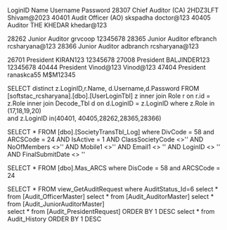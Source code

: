 LoginID	  Name	                  Username	 Password
28307	Chief Auditor  (CA) 	  2HDZ3LFT	Shivam@2023
40401	Audit Officer  (AO) 	  skspadha	 doctor@123
40405	Auditor	                  THE KHEDAR	 khedar@123


28262	Junior Auditor	          grvcoop	 12345678
28365	Junior Auditor	          efbranch	 rcsharyana@123
28366	Junior Auditor	          adbranch	 rcsharyana@123

26701	President	KIRAN123	12345678
27008	President	BALJINDER123	12345678
40444	President	Vinod@123	Vinod@123
47404	President	ranaskca55	M$M12345



SELECT distinct   z.LoginID,r.Name, d.Username,d.Password  FROM [softstac_rcsharyana].[dbo].[UserLoginTbl] z
inner join Role  r on r.id = z.Role
inner join Decode_Tbl  d on d.LoginID = z.LoginID
where z.Role in (17,18,19,20)  
and z.LoginID in(40401, 40405,28262,28365,28366) 



SELECT *  FROM [dbo].[SocietyTransTbl_Log] 
where  DivCode = 58 and ARCSCode = 24 AND IsActive = 1
AND ClassSocietyCode <>''
AND NoOfMembers <>''
AND Mobile1 <>''
AND Email1 <> ''
AND LoginID <> ''
AND FinalSubmitDate <> ''

SELECT *  FROM [dbo].Mas_ARCS where  DisCode = 58 and ARCSCode = 24


SELECT * FROM   view_GetAuditRequest  where  AuditStatus_Id=6
select *  from [Audit_OfficerMaster]
select *  from [Audit_AuditorMaster]
select *  from [Audit_JuniorAuditorMaster]  
select * from [Audit_PresidentRequest]   ORDER BY 1 DESC
select * from Audit_History  ORDER BY 1 DESC


